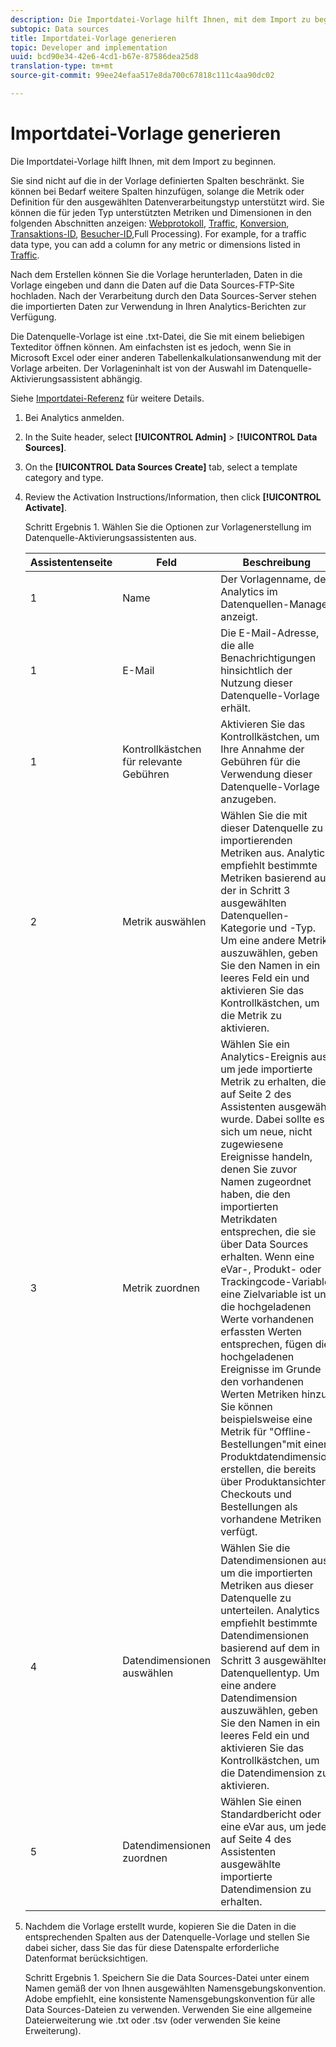 ```yaml
---
description: Die Importdatei-Vorlage hilft Ihnen, mit dem Import zu beginnen.
subtopic: Data sources
title: Importdatei-Vorlage generieren
topic: Developer and implementation
uuid: bcd90e34-42e6-4cd1-b67e-87586dea25d8
translation-type: tm+mt
source-git-commit: 99ee24efaa517e8da700c67818c111c4aa90dc02

---
```



# Importdatei-Vorlage generieren

Die Importdatei-Vorlage hilft Ihnen, mit dem Import zu beginnen.

Sie sind nicht auf die in der Vorlage definierten Spalten beschränkt. Sie können bei Bedarf weitere Spalten hinzufügen, solange die Metrik oder Definition für den ausgewählten Datenverarbeitungstyp unterstützt wird. Sie können die für jeden Typ unterstützten Metriken und Dimensionen in den folgenden Abschnitten anzeigen: [Webprotokoll](/help/import/c-data-sources/c-datasrc-types/datasrc-web-log.md), [Traffic](/help/import/c-data-sources/c-datasrc-types/datasrc-traffic.md), [Konversion](/help/import/c-data-sources/c-datasrc-types/datasrc-conversion.md), [Transaktions-ID](/help/import/c-data-sources/c-datasrc-types/datasrc-transactionid.md), [Besucher-ID](/help/import/c-data-sources/c-datasrc-types/datasrc-visitorid.md)[](/help/import/c-data-sources/c-datasrc-types/datasrc-full-processing.md),Full Processing). For example, for a traffic data type, you can add a column for any metric or dimensions listed in [Traffic](/help/import/c-data-sources/c-datasrc-types/datasrc-traffic.md).

Nach dem Erstellen können Sie die Vorlage herunterladen, Daten in die Vorlage eingeben und dann die Daten auf die Data Sources-FTP-Site hochladen. Nach der Verarbeitung durch den Data Sources-Server stehen die importierten Daten zur Verwendung in Ihren Analytics-Berichten zur Verfügung.

Die Datenquelle-Vorlage ist eine .txt-Datei, die Sie mit einem beliebigen Texteditor öffnen können. Am einfachsten ist es jedoch, wenn Sie in Microsoft Excel oder einer anderen Tabellenkalkulationsanwendung mit der Vorlage arbeiten. Der Vorlageninhalt ist von der Auswahl im Datenquelle-Aktivierungsassistent abhängig.

Siehe [Importdatei-Referenz](/help/import/c-data-sources/datasrc-template/datasrc-import-file-reference.md) für weitere Details.

1. Bei Analytics anmelden.
1. In the Suite header, select **[!UICONTROL Admin]** &gt; **[!UICONTROL Data Sources]**.
1. On the **[!UICONTROL Data Sources Create]** tab, select a template category and type.
1. Review the Activation Instructions/Information, then click **[!UICONTROL Activate]**.

   Schritt Ergebnis 1. Wählen Sie die Optionen zur Vorlagenerstellung im Datenquelle-Aktivierungsassistenten aus.

   | Assistentenseite | Feld | Beschreibung |
   |--- |--- |--- |
   | 1 | Name | Der Vorlagenname, den Analytics im Datenquellen-Manager anzeigt. |
   | 1 | E-Mail | Die E-Mail-Adresse, die alle Benachrichtigungen hinsichtlich der Nutzung dieser Datenquelle-Vorlage erhält. |
   | 1 | Kontrollkästchen für relevante Gebühren | Aktivieren Sie das Kontrollkästchen, um Ihre Annahme der Gebühren für die Verwendung dieser Datenquelle-Vorlage anzugeben. |
   | 2 | Metrik auswählen | Wählen Sie die mit dieser Datenquelle zu importierenden Metriken aus. Analytics empfiehlt bestimmte Metriken basierend auf der in Schritt 3 ausgewählten Datenquellen-Kategorie und -Typ.  Um eine andere Metrik auszuwählen, geben Sie den Namen in ein leeres Feld ein und aktivieren Sie das Kontrollkästchen, um die Metrik zu aktivieren. |
   | 3 | Metrik zuordnen | Wählen Sie ein Analytics-Ereignis aus, um jede importierte Metrik zu erhalten, die auf Seite 2 des Assistenten ausgewählt wurde.  Dabei sollte es sich um neue, nicht zugewiesene Ereignisse handeln, denen Sie zuvor Namen zugeordnet haben, die den importierten Metrikdaten entsprechen, die sie über Data Sources erhalten.  Wenn eine eVar-, Produkt- oder Trackingcode-Variable eine Zielvariable ist und die hochgeladenen Werte vorhandenen erfassten Werten entsprechen, fügen die hochgeladenen Ereignisse im Grunde den vorhandenen Werten Metriken hinzu. Sie können beispielsweise eine Metrik für "Offline-Bestellungen"mit einer Produktdatendimension erstellen, die bereits über Produktansichten, Checkouts und Bestellungen als vorhandene Metriken verfügt. |
   | 4 | Datendimensionen auswählen | Wählen Sie die Datendimensionen aus, um die importierten Metriken aus dieser Datenquelle zu unterteilen. Analytics empfiehlt bestimmte Datendimensionen basierend auf dem in Schritt 3 ausgewählten Datenquellentyp.  Um eine andere Datendimension auszuwählen, geben Sie den Namen in ein leeres Feld ein und aktivieren Sie das Kontrollkästchen, um die Datendimension zu aktivieren. |
   | 5 | Datendimensionen zuordnen | Wählen Sie einen Standardbericht oder eine eVar aus, um jede auf Seite 4 des Assistenten ausgewählte importierte Datendimension zu erhalten. |

1. Nachdem die Vorlage erstellt wurde, kopieren Sie die Daten in die entsprechenden Spalten aus der Datenquelle-Vorlage und stellen Sie dabei sicher, dass Sie das für diese Datenspalte erforderliche Datenformat berücksichtigen.

   Schritt Ergebnis 1. Speichern Sie die Data Sources-Datei unter einem Namen gemäß der von Ihnen ausgewählten Namensgebungskonvention. Adobe empfiehlt, eine konsistente Namensgebungskonvention für alle Data Sources-Dateien zu verwenden. Verwenden Sie eine allgemeine Dateierweiterung wie .txt oder .tsv (oder verwenden Sie keine Erweiterung).

